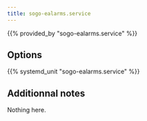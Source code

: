 ```yaml
---
title: sogo-ealarms.service
---
```


{{% provided_by "sogo-ealarms.service" %}}

## Options

{{% systemd_unit "sogo-ealarms.service" %}}

## Additionnal notes

Nothing here.